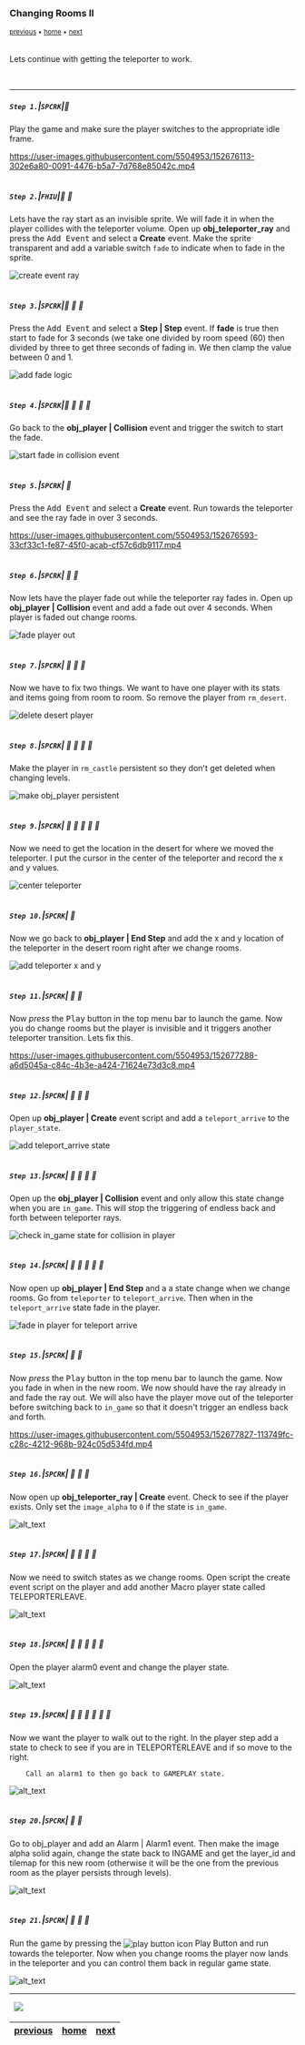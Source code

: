 <img src="https://via.placeholder.com/1000x4/45D7CA/45D7CA" alt="drawing" height="4px"/>

### Changing Rooms II

<sub>[previous](../) • [home](../README.md#user-content-gms2-ue4-space-rocks) • [next](../)</sub>

<img src="https://via.placeholder.com/1000x4/45D7CA/45D7CA" alt="drawing" height="4px"/>

Lets continue with getting the teleporter to work.

<br>

---


##### `Step 1.`\|`SPCRK`|:small_blue_diamond:

Play the game and make sure the player switches to the appropriate idle frame.

https://user-images.githubusercontent.com/5504953/152676113-302e6a80-0091-4476-b5a7-7d768e85042c.mp4

<img src="https://via.placeholder.com/500x2/45D7CA/45D7CA" alt="drawing" height="2px" alt = ""/>

##### `Step 2.`\|`FHIU`|:small_blue_diamond: :small_blue_diamond: 

Lets have the ray start as an invisible sprite.  We will fade it in when the player collides with the teleporter volume. Open up **obj_teleporter_ray** and press the <kbd>Add Event</kbd> and select a **Create** event. Make the sprite transparent and add a variable switch `fade` to indicate when to fade in the sprite.

![create event ray](images/rayCreateEvent.png)

<img src="https://via.placeholder.com/500x2/45D7CA/45D7CA" alt="drawing" height="2px" alt = ""/>

##### `Step 3.`\|`SPCRK`|:small_blue_diamond: :small_blue_diamond: :small_blue_diamond:

Press the <kbd>Add Event</kbd> and select a **Step | Step** event. If **fade** is true then start to fade for 3 seconds (we take one divided by room speed (60) then divided by three to get three seconds of fading in.  We then clamp the value between 0 and 1.

![add fade logic](images/addFadeLogic.png)

<img src="https://via.placeholder.com/500x2/45D7CA/45D7CA" alt="drawing" height="2px" alt = ""/>

##### `Step 4.`\|`SPCRK`|:small_blue_diamond: :small_blue_diamond: :small_blue_diamond: :small_blue_diamond:

Go back to the **obj_player | Collision** event and trigger the switch to start the fade.

![start fade in collision event](images/triggerFade.png)

<img src="https://via.placeholder.com/500x2/45D7CA/45D7CA" alt="drawing" height="2px" alt = ""/>

##### `Step 5.`\|`SPCRK`| :small_orange_diamond:

Press the <kbd>Add Event</kbd> and select a **Create** event. Run towards the teleporter and see the ray fade in over 3 seconds.
	
https://user-images.githubusercontent.com/5504953/152676593-33cf33c1-fe87-45f0-acab-cf57c6db9117.mp4

<img src="https://via.placeholder.com/500x2/45D7CA/45D7CA" alt="drawing" height="2px" alt = ""/>

##### `Step 6.`\|`SPCRK`| :small_orange_diamond: :small_blue_diamond:

Now lets have the player fade out while the teleporter ray fades in.  Open up **obj_player | Collision** event and add a fade out over 4 seconds. When player is faded out change rooms.

![fade player out](images/fadePlayerOut.png)


<img src="https://via.placeholder.com/500x2/45D7CA/45D7CA" alt="drawing" height="2px" alt = ""/>

##### `Step 7.`\|`SPCRK`| :small_orange_diamond: :small_blue_diamond: :small_blue_diamond:

Now we have to fix two things.  We want to have one player with its stats and items going from room to room.  So remove the player from `rm_desert`.

![delete desert player](images/deleteDesertPlayer.png)

<img src="https://via.placeholder.com/500x2/45D7CA/45D7CA" alt="drawing" height="2px" alt = ""/>

##### `Step 8.`\|`SPCRK`| :small_orange_diamond: :small_blue_diamond: :small_blue_diamond: :small_blue_diamond:

Make the player in `rm_castle` persistent so they don't get deleted when changing levels.

![make obj_player persistent](images/objPlayerPersistent.png)

<img src="https://via.placeholder.com/500x2/45D7CA/45D7CA" alt="drawing" height="2px" alt = ""/>

##### `Step 9.`\|`SPCRK`| :small_orange_diamond: :small_blue_diamond: :small_blue_diamond: :small_blue_diamond: :small_blue_diamond:

Now we need to get the location in the desert for where we moved the teleporter.  I put the cursor in the center of the teleporter and record the x and y values.

![center teleporter](images/getDesertTelLoc.png)

<img src="https://via.placeholder.com/500x2/45D7CA/45D7CA" alt="drawing" height="2px" alt = ""/>

##### `Step 10.`\|`SPCRK`| :large_blue_diamond:

Now we go back to **obj_player | End Step** and add the x and y location of the teleporter in the desert room right after we change rooms.

![add teleporter x and y](images/goToTeleporter.png)

<img src="https://via.placeholder.com/500x2/45D7CA/45D7CA" alt="drawing" height="2px" alt = ""/>

##### `Step 11.`\|`SPCRK`| :large_blue_diamond: :small_blue_diamond: 

Now *press* the <kbd>Play</kbd> button in the top menu bar to launch the game. Now you do change rooms but the player is invisible and it triggers another teleporter transition.  Lets fix this.

https://user-images.githubusercontent.com/5504953/152677288-a6d5045a-c84c-4b3e-a424-71624e73d3c8.mp4

<img src="https://via.placeholder.com/500x2/45D7CA/45D7CA" alt="drawing" height="2px" alt = ""/>


##### `Step 12.`\|`SPCRK`| :large_blue_diamond: :small_blue_diamond: :small_blue_diamond: 

Open up **obj_player | Create** event script and add a `teleport_arrive` to the `player_state`.

![add teleport_arrive state](images/arriveState.png)

<img src="https://via.placeholder.com/500x2/45D7CA/45D7CA" alt="drawing" height="2px" alt = ""/>

##### `Step 13.`\|`SPCRK`| :large_blue_diamond: :small_blue_diamond: :small_blue_diamond:  :small_blue_diamond: 

Open up the **obj_player | Collision** event and only allow this state change when you are `in_game`.  This will stop the triggering of endless back and forth between teleporter rays.

![check in_game state for collision in player](images/changeStateOnlyInGame.png)

<img src="https://via.placeholder.com/500x2/45D7CA/45D7CA" alt="drawing" height="2px" alt = ""/>

##### `Step 14.`\|`SPCRK`| :large_blue_diamond: :small_blue_diamond: :small_blue_diamond: :small_blue_diamond:  :small_blue_diamond: 

Now open up **obj_player | End Step** and a a state change when we change rooms.  Go from `teleporter` to `teleport_arrive`.  Then when in the `teleport_arrive` state fade in the player.

![fade in player for teleport arrive](images/teleportArrive.png)

<img src="https://via.placeholder.com/500x2/45D7CA/45D7CA" alt="drawing" height="2px" alt = ""/>

##### `Step 15.`\|`SPCRK`| :large_blue_diamond: :small_orange_diamond: 

Now *press* the <kbd>Play</kbd> button in the top menu bar to launch the game. Now you fade in when in the new room.  We now should have the ray already in and fade the ray out.  We will also have the player move out of the teleporter before switching back to `in_game` so that it doesn't trigger an endless back and forth.

https://user-images.githubusercontent.com/5504953/152677827-113749fc-c28c-4212-968b-924c05d534fd.mp4

<img src="https://via.placeholder.com/500x2/45D7CA/45D7CA" alt="drawing" height="2px" alt = ""/>

##### `Step 16.`\|`SPCRK`| :large_blue_diamond: :small_orange_diamond:   :small_blue_diamond: 

Now open up **obj_teleporter_ray | Create** event. Check to see if the player exists.  Only set the `image_alpha` to `0` if the state is `in_game`.


![alt_text](images/teleporterRay.png)

<img src="https://via.placeholder.com/500x2/45D7CA/45D7CA" alt="drawing" height="2px" alt = ""/>

##### `Step 17.`\|`SPCRK`| :large_blue_diamond: :small_orange_diamond: :small_blue_diamond: :small_blue_diamond:

Now we need to switch states as we change rooms. Open script the create event script on the player and add another Macro player state called TELEPORTERLEAVE.

![alt_text](images/.png)

<img src="https://via.placeholder.com/500x2/45D7CA/45D7CA" alt="drawing" height="2px" alt = ""/>

##### `Step 18.`\|`SPCRK`| :large_blue_diamond: :small_orange_diamond: :small_blue_diamond: :small_blue_diamond: :small_blue_diamond:

Open the player alarm0 event and change the player state.

![alt_text](images/.png)

<img src="https://via.placeholder.com/500x2/45D7CA/45D7CA" alt="drawing" height="2px" alt = ""/>

##### `Step 19.`\|`SPCRK`| :large_blue_diamond: :small_orange_diamond: :small_blue_diamond: :small_blue_diamond: :small_blue_diamond: :small_blue_diamond:

Now we want the player to walk out to the right.  In the player step add a state to check to see if you are in TELEPORTERLEAVE and if so move to the right.

		Call an alarm1 to then go back to GAMEPLAY state.

![alt_text](images/.png)

<img src="https://via.placeholder.com/500x2/45D7CA/45D7CA" alt="drawing" height="2px" alt = ""/>

##### `Step 20.`\|`SPCRK`| :large_blue_diamond: :large_blue_diamond:

Go to obj_player and add an Alarm | Alarm1 event. Then make the image alpha solid again, change the state back to INGAME and get the layer_id and tilemap for this new room (otherwise it will be the one from the previous room as the player persists through levels).

![alt_text](images/.png)

<img src="https://via.placeholder.com/500x2/45D7CA/45D7CA" alt="drawing" height="2px" alt = ""/>

##### `Step 21.`\|`SPCRK`| :large_blue_diamond: :large_blue_diamond: :small_blue_diamond:

Run the game by pressing the <img style="vertical-align:middle" src="http://marcaubanel.com/gamemaker/GMS2-Images/Shared/Icon_RunProject.png" alt="play button icon"> Play Button and run towards the teleporter. Now when you change rooms the player now lands in the teleporter and you can control them back in regular game state.

![alt_text](images/.png)

___


<img src="https://via.placeholder.com/1000x4/dba81a/dba81a" alt="drawing" height="4px" alt = ""/>

<img src="https://via.placeholder.com/1000x100/45D7CA/000000/?text=Next Up - ADD NEXT PAGE">

<img src="https://via.placeholder.com/1000x4/dba81a/dba81a" alt="drawing" height="4px" alt = ""/>

| [previous](../)| [home](../README.md#user-content-gms2-ue4-space-rocks) | [next](../)|
|---|---|---|
